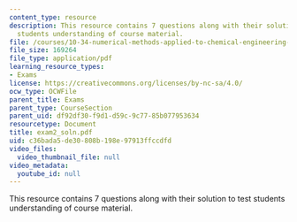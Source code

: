 ```yaml
---
content_type: resource
description: This resource contains 7 questions along with their solution to test
  students understanding of course material.
file: /courses/10-34-numerical-methods-applied-to-chemical-engineering-fall-2005/c36bada5de30808b198e97913ffccdfd_exam2_soln.pdf
file_size: 169264
file_type: application/pdf
learning_resource_types:
- Exams
license: https://creativecommons.org/licenses/by-nc-sa/4.0/
ocw_type: OCWFile
parent_title: Exams
parent_type: CourseSection
parent_uid: df92df30-f9d1-d59c-9c77-85b077953634
resourcetype: Document
title: exam2_soln.pdf
uid: c36bada5-de30-808b-198e-97913ffccdfd
video_files:
  video_thumbnail_file: null
video_metadata:
  youtube_id: null
---
```

This resource contains 7 questions along with their solution to test students understanding of course material.